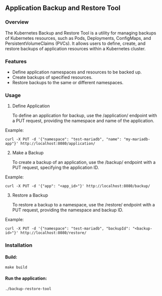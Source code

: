 ## Application Backup and Restore Tool

### Overview
The Kubernetes Backup and Restore Tool is a utility for managing backups of Kubernetes resources, such as Pods, Deployments, ConfigMaps, and PersistentVolumeClaims (PVCs). It allows users to define, create, and restore backups of application resources within a Kubernetes cluster.

### Features
- Define application namespaces and resources to be backed up.
- Create backups of specified resources.
- Restore backups to the same or different namespaces.

### Usage
1. Define Application

   To define an application for backup, use the /application/ endpoint with a PUT request, providing the namespace and name of the application.

Example:

    curl -X PUT -d '{"namespace": "test-mariadb", "name": "my-mariadb-app"}' http://localhost:8080/application/

2. Make a Backup
   
   To create a backup of an application, use the /backup/ endpoint with a PUT request, specifying the application ID.

Example:

    curl -X PUT -d '{"app": "<app_id>"}' http://localhost:8080/backup/

3. Restore a Backup
   
   To restore a backup to a namespace, use the /restore/ endpoint with a PUT request, providing the namespace and backup ID.

Example:
 
    curl -X PUT -d '{"namespace": "test-mariadb", "backupId": "<backup-id>"}' http://localhost:8080/restore/

### Installation

#### Build:
    make build

#### Run the application:
    ./backup-restore-tool